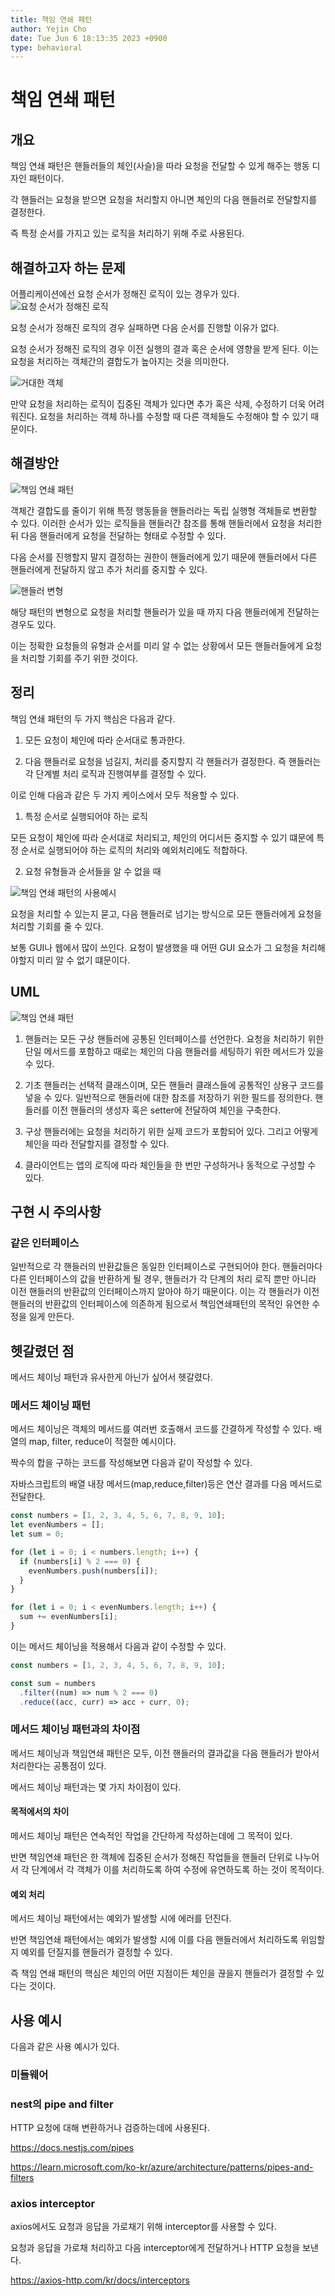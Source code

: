 ```yaml
---
title: 책임 연쇄 패턴
author: Yejin Cho
date: Tue Jun 6 18:13:35 2023 +0900
type: behavioral
---
```

# 책임 연쇄 패턴

## 개요

책임 연쇄 패턴은 핸들러들의 체인(사슬)을 따라 요청을 전달할 수 있게 해주는 행동 디자인 패턴이다.

각 핸들러는 요청을 받으면 요청을 처리할지 아니면 체인의 다음 핸들러로 전달할지를 결정한다.

즉 특정 순서를 가지고 있는 로직을 처리하기 위해 주로 사용된다.

## 해결하고자 하는 문제

어플리케이션에선 요청 순서가 정해진 로직이 있는 경우가 있다.
<img src="https://refactoring.guru/images/patterns/diagrams/chain-of-responsibility/problem1-ko-2x.png?id=3c121f18651118d1f87703b80b7a6717" alt="요청 순서가 정해진 로직">

요청 순서가 정해진 로직의 경우 실패하면 다음 순서를 진행할 이유가 없다.

요청 순서가 정해진 로직의 경우 이전 실행의 결과 혹은 순서에 영향을 받게 된다. 이는 요청을 처리하는 객체간의 결합도가 높아지는 것을 의미한다.

<img src="https://refactoring.guru/images/patterns/diagrams/chain-of-responsibility/problem2-ko-2x.png?id=1c8aeab6ceee85b6bb4d10a9470febf8" alt="거대한 객체">

만약 요청을 처리하는 로직이 집중된 객체가 있다면 추가 혹은 삭제, 수정하기 더욱 어려워진다.
요청을 처리하는 객체 하나를 수정할 때 다른 객체들도 수정해야 할 수 있기 때문이다.

## 해결방안

<img src="https://refactoring.guru/images/patterns/diagrams/chain-of-responsibility/solution1-ko-2x.png?id=d36782ad64bf8aa8369e185a36869ec4" alt="책임 연쇄 패턴">

객체간 결합도를 줄이기 위해 특정 행동들을 핸들러라는 독립 실행형 객체들로 변환할 수 있다.
이러한 순서가 있는 로직들을 핸들러간 참조를 통해 핸들러에서 요청을 처리한 뒤 다음 핸들러에게 요청을 전달하는 형태로 수정할 수 있다.

다음 순서를 진행할지 말지 결정하는 권한이 핸들러에게 있기 때문에 핸들러에서 다른 핸들러에게 전달하지 않고 추가 처리를 중지할 수 있다.

<img src="https://refactoring.guru/images/patterns/diagrams/chain-of-responsibility/solution2-ko-2x.png?id=a046b0c919f5b079294e2e2437f9cbff" alt="핸들러 변형">

해당 패턴의 변형으로 요청을 처리할 핸들러가 있을 때 까지 다음 핸들러에게 전달하는 경우도 있다.

이는 정확한 요청들의 유형과 순서를 미리 알 수 없는 상황에서 모든 핸들러들에게 요청을 처리할 기회를 주기 위한 것이다.

## 정리

책임 연쇄 패턴의 두 가지 핵심은 다음과 같다.

1. 모든 요청이 체인에 따라 순서대로 통과한다.

2. 다음 핸들러로 요청을 넘길지, 처리를 중지할지 각 핸들러가 결정한다. 즉 핸들러는 각 단계별 처리 로직과 진행여부를 결정할 수 있다.

이로 인해 다음과 같은 두 가지 케이스에서 모두 적용할 수 있다.

1. 특정 순서로 실행되어야 하는 로직

모든 요청이 체인에 따라 순서대로 처리되고, 체인의 어디서든 중지할 수 있기 떄문에 특정 순서로 실행되어야 하는 로직의 처리와 예외처리에도 적합하다.

2. 요청 유형들과 순서들을 알 수 없을 때

<img src="https://refactoring.guru/images/patterns/diagrams/chain-of-responsibility/example2-ko.png" alt="책임 연쇄 패턴의 사용예시">

요청을 처리할 수 있는지 묻고, 다음 핸들러로 넘기는 방식으로 모든 핸들러에게 요청을 처리할 기회를 줄 수 있다.

보통 GUI나 웹에서 많이 쓰인다. 요청이 발생했을 때 어떤 GUI 요소가 그 요청을 처리해야할지 미리 알 수 없기 떄문이다.

## UML

<img src="https://refactoring.guru/images/patterns/diagrams/chain-of-responsibility/structure-indexed-2x.png?id=4f27e2c48e635f45a78472d707a8df3c" alt="책임 연쇄 패턴">

1. 핸들러는 모든 구상 핸들러에 공통된 인터페이스를 선언한다.
   요청을 처리하기 위한 단일 메서드를 포함하고 때로는 체인의 다음 핸들러를 세팅하기 위한 메서드가 있을 수 있다.

2. 기초 핸들러는 선택적 클래스이며, 모든 핸들러 클래스들에 공통적인 상용구 코드를 넣을 수 있다. 일반적으로 핸들러에 대한 참조를 저장하기 위한 필드를 정의한다. 핸들러를 이전 핸들러의 생성자 혹은 setter에 전달하여 체인을 구축한다.

3. 구상 핸들러에는 요청을 처리하기 위한 실제 코드가 포함되어 있다. 그리고 어떻게 체인을 따라 전달할지를 결정할 수 있다.

4. 클라이언트는 앱의 로직에 따라 체인들을 한 번만 구성하거나 동적으로 구성할 수 있다.

## 구현 시 주의사항

### 같은 인터페이스

일반적으로 각 핸들러의 반환값들은 동일한 인터페이스로 구현되어야 한다.
핸들러마다 다른 인터페이스의 값을 반환하게 될 경우, 핸들러가 각 단계의 처리 로직 뿐만 아니라 이전 핸들러의 반환값의 인터페이스까지 알아야 하기 때문이다.
이는 각 핸들러가 이전 핸들러의 반환값의 인터페이스에 의존하게 됨으로서 책임연쇄패턴의 목적인 유연한 수정을 잃게 만든다.

## 헷갈렸던 점

메서드 체이닝 패턴과 유사한게 아닌가 싶어서 헷갈렸다.

### 메서드 체이닝 패턴

메서드 체이닝은 객체의 메서드를 여러번 호출해서 코드를 간결하게 작성할 수 있다.
배열의 map, filter, reduce이 적절한 예시이다.

짝수의 합을 구하는 코드를 작성해보면 다음과 같이 작성할 수 있다.

자바스크립트의 배열 내장 메서드(map,reduce,filter)등은 연산 결과를 다음 메서드로 전달한다.

```js
const numbers = [1, 2, 3, 4, 5, 6, 7, 8, 9, 10];
let evenNumbers = [];
let sum = 0;

for (let i = 0; i < numbers.length; i++) {
  if (numbers[i] % 2 === 0) {
    evenNumbers.push(numbers[i]);
  }
}

for (let i = 0; i < evenNumbers.length; i++) {
  sum += evenNumbers[i];
}
```

이는 메서드 체이닝을 적용해서 다음과 같이 수정할 수 있다.

```js
const numbers = [1, 2, 3, 4, 5, 6, 7, 8, 9, 10];

const sum = numbers
  .filter((num) => num % 2 === 0)
  .reduce((acc, curr) => acc + curr, 0);
```

### 메서드 체이닝 패턴과의 차이점

메서드 체이닝과 책임연쇄 패턴은 모두, 이전 핸들러의 결과값을 다음 핸들러가 받아서 처리한다는 공통점이 있다.

메서드 체이닝 패턴과는 몇 가지 차이점이 있다.

#### 목적에서의 차이

메서드 체이닝 패턴은 연속적인 작업을 간단하게 작성하는데에 그 목적이 있다.

반면 책임연쇄 패턴은 한 객체에 집중된 순서가 정해진 작업들을 핸들러 단위로 나누어서 각 단계에서 각 객체가 이를 처리하도록 하여 수정에 유연하도록 하는 것이 목적이다.

#### 예외 처리

메서드 체이닝 패턴에서는 예외가 발생할 시에 에러를 던진다.

반면 책임연쇄 패턴에서는 예외가 발생할 시에 이를 다음 핸들러에서 처리하도록 위임할지 예외를 던질지를 핸들러가 결정할 수 있다.

즉 책임 연쇄 패턴의 핵심은 체인의 어떤 지점이든 체인을 끊을지 핸들러가 결정할 수 있다는 것이다.

## 사용 예시

다음과 같은 사용 예시가 있다.

### 미들웨어

### nest의 pipe and filter

HTTP 요청에 대해 변환하거나 검증하는데에 사용된다.

https://docs.nestjs.com/pipes

https://learn.microsoft.com/ko-kr/azure/architecture/patterns/pipes-and-filters

### axios interceptor

axios에서도 요청과 응답을 가로채기 위해 interceptor를 사용할 수 있다.

요청과 응답을 가로채 처리하고 다음 interceptor에게 전달하거나 HTTP 요청을 보낸다.

https://axios-http.com/kr/docs/interceptors
